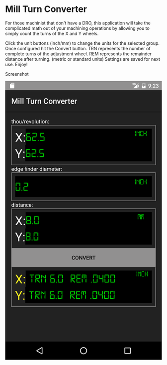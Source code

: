 # Mill Turn Converter
For those machinist that don't have a DRO, this application will take the complicated math out of your machining operations by allowing you to simply count the turns of the X and Y wheels.

Click the unit buttons (inch/mm) to change the units for the selected group.
Once configured hit the Convert button.
TRN represents the number of complete turns of the adjustment wheel.
REM represents the remainder distance after turning. (metric or standard units)
Settings are saved for next use.
Enjoy!

Screenshot

![alt text](main_screen.png)
